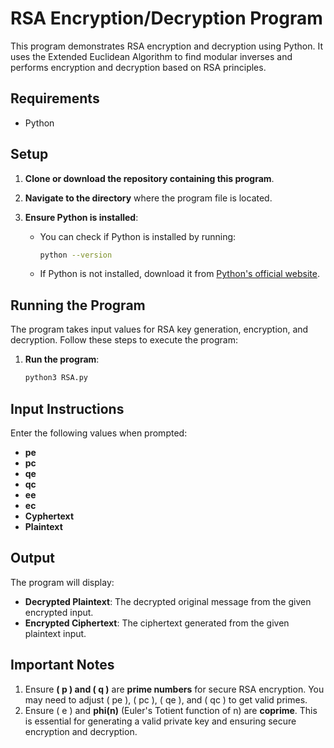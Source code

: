 # RSA Encryption/Decryption Program

This program demonstrates RSA encryption and decryption using Python. It uses the Extended Euclidean Algorithm to find modular inverses and performs encryption and decryption based on RSA principles.

## Requirements

- Python 

## Setup

1. **Clone or download the repository containing this program**.

2. **Navigate to the directory** where the program file is located.

3. **Ensure Python is installed**:
    - You can check if Python is installed by running:
      ```bash
      python --version
      ```
    - If Python is not installed, download it from [Python's official website](https://www.python.org/downloads/).

## Running the Program

The program takes input values for RSA key generation, encryption, and decryption. Follow these steps to execute the program:

1. **Run the program**:
   ```bash
   python3 RSA.py

## Input Instructions

Enter the following values when prompted:

- **pe**
- **pc**
- **qe**
- **qc**
- **ee**
- **ec**
- **Cyphertext**
- **Plaintext**

## Output

The program will display:

- **Decrypted Plaintext**: The decrypted original message from the given encrypted input.
- **Encrypted Ciphertext**: The ciphertext generated from the given plaintext input.
  
## Important Notes

1. Ensure **\( p \) and \( q \)** are **prime numbers** for secure RSA encryption. You may need to adjust \( pe \), \( pc \), \( qe \), and \( qc \) to get valid primes.
2. Ensure \( e \) and **phi(n)** (Euler's Totient function of n) are **coprime**. This is essential for generating a valid private key and ensuring secure encryption and decryption.


